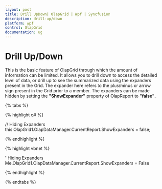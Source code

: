```yaml
---
layout: post
title: Drill UpDown| OlapGrid | Wpf | Syncfusion
description: drill-up/down
platform: wpf
control: OlapGrid
documentation: ug
---
```


# Drill Up/Down

This is the basic feature of OlapGrid through which the amount of information can be limited. It allows you to drill down to access the detailed level of data, or drill up to see the summarized data using the expanders present in the Grid. The expander here refers to the plus/minus or arrow sign present in the Grid prior to a member. The expanders can be made hidden by setting the **"ShowExpander"** property of OlapReport to **"false"**.

{% tabs %}
  
{% highlight c# %}

// Hiding Expanders
this.OlapGrid1.OlapDataManager.CurrentReport.ShowExpanders = false;

{% endhighlight %}

{% highlight vbnet %}

' Hiding Expanders
Me.OlapGrid1.OlapDataManager.CurrentReport.ShowExpanders = False

{% endhighlight %}

{% endtabs %}




